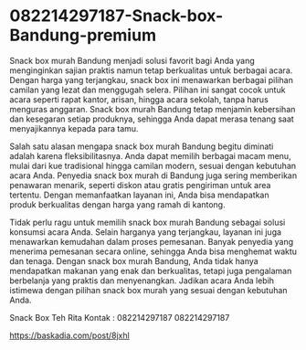 # 082214297187-Snack-box-Bandung-premium
Snack box murah Bandung menjadi solusi favorit bagi Anda yang menginginkan sajian praktis namun tetap berkualitas untuk berbagai acara. Dengan harga yang terjangkau, snack box ini menawarkan berbagai pilihan camilan yang lezat dan menggugah selera. Pilihan ini sangat cocok untuk acara seperti rapat kantor, arisan, hingga acara sekolah, tanpa harus menguras anggaran. Snack box murah Bandung tetap menjamin kebersihan dan kesegaran setiap produknya, sehingga Anda dapat merasa tenang saat menyajikannya kepada para tamu.

Salah satu alasan mengapa snack box murah Bandung begitu diminati adalah karena fleksibilitasnya. Anda dapat memilih berbagai macam menu, mulai dari kue tradisional hingga camilan modern, sesuai dengan kebutuhan acara Anda. Penyedia snack box murah di Bandung juga sering memberikan penawaran menarik, seperti diskon atau gratis pengiriman untuk area tertentu. Dengan memanfaatkan layanan ini, Anda bisa mendapatkan produk berkualitas dengan harga yang ramah di kantong.

Tidak perlu ragu untuk memilih snack box murah Bandung sebagai solusi konsumsi acara Anda. Selain harganya yang terjangkau, layanan ini juga menawarkan kemudahan dalam proses pemesanan. Banyak penyedia yang menerima pemesanan secara online, sehingga Anda bisa menghemat waktu dan tenaga. Dengan snack box murah Bandung, Anda tidak hanya mendapatkan makanan yang enak dan berkualitas, tetapi juga pengalaman berbelanja yang praktis dan menyenangkan. Jadikan acara Anda lebih istimewa dengan pilihan snack box murah yang sesuai dengan kebutuhan Anda.

Snack Box Teh Rita Kontak :
082214297187
082214297187

https://baskadia.com/post/8jxhl
